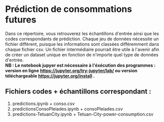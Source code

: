 # Prédiction de consommations futures
Dans ce répertoire, vous retrouverez les échantillons d'entrée ainsi que les codes correspondants de prédiction.
Chaque jeu de données nécessite un fichier différent, puisque les informations sont classées différemment dans chaque fichier csv. Un fichier intermédiaire pourrait être utile à l'avenir afin de créer un dataset unique en fonction de n'importe quel type de données d'entrée.  
__NB : Le notebook jupyer est nécessaire à l'éxécution des programmes : version en ligne https://jupyter.org/try-jupyter/lab/ ou version téléchargeable https://jupyter.org/install .__

## Fichiers codes + échantillons correspondant :
1. predictions.ipynb + conso.csv
2. predictionsConsoPleiades.ipynb + consoPleiades.csv
3. predictions-TetuanCity.ipynb + Tetuan-City-power-consumption.csv
